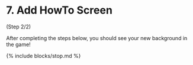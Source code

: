 # 7. Add HowTo Screen
(Step 2/2)

After completing the steps below, you should see your new background in the game!

{% include blocks/stop.md %}
